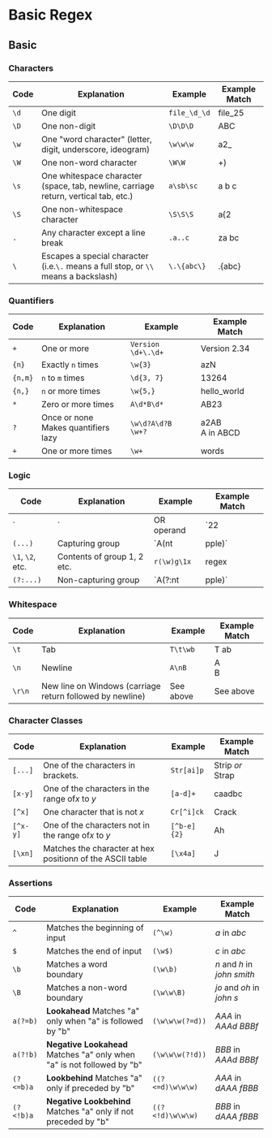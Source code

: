 # Basic Regex

## Basic

### Characters

| Code   | Explanation                                                                             | Example        | Example Match |
| ------ | --------------------------------------------------------------------------------------- | -------------- | ------------- |
| `\d` | One digit                                                                               | `file_\d_\d` | file_25       |
| `\D` | One non-digit                                                                           | `\D\D\D`     | ABC           |
| `\w` | One "word character" (letter, digit, underscore, ideogram)                              | `\w\w\w`     | a2_           |
| `\W` | One non-word character                                                                  | `\W\W`       | +)            |
| `\s` | One whitespace character (space, tab, newline, carriage return, vertical tab, etc.)     | `a\sb\sc`    | a b	c         |
| `\S` | One non-whitespace character                                                            | `\S\S\S`     | a{2           |
| `.`  | Any character except a line break                                                       | `.a..c`      | za bc         |
| `\`  | Escapes a special character (i.e.`\.` means a full stop, or `\\` means a backslash) | `\.\{abc\}`  | .{abc}        |

### Quantifiers

| Code      | Explanation                              | Example                      | Example Match       |
| --------- | ---------------------------------------- | ---------------------------- | ------------------- |
| `+`     | One or more                              | `Version \d+\.\d+`         | Version 2.34        |
| `{n}`   | Exactly `n` times                      | `\w{3}`                    | azN                 |
| `{n,m}` | `n` to `m` times                     | `\d{3, 7}`                 | 13264               |
| `{n,}`  | `n` or more times                      | `\w{5,}`                   | hello_world         |
| `*`     | Zero or more times                       | `A\d*B\d*`                 | AB23                |
| `?`     | Once or none<br />Makes quantifiers lazy | `\w\d?A\d?B`<br />`\w+?` | a2AB<br />A in ABCD |
| `+`     | One or more times                        | `\w+`                      | words               |

### Logic

| Code                 | Explanation                 | Example       | Example Match |
| -------------------- | --------------------------- | ------------- | ------------- |
| `                    | `                           | OR operand    | `22|33`    |33|
| `(...)`            | Capturing group             | `A(nt|pple)`       |*nt* in *Ant*|
| `\1`, `\2`, etc. | Contents of group 1, 2 etc. | `r(\w)g\1x` | regex         |
| `(?:...)`          | Non-capturing group         | `A(?:nt|pple)`        |Apple|

### Whitespace

| Code     | Explanation                                               | Example    | Example Match |
| -------- | --------------------------------------------------------- | ---------- | ------------- |
| `\t`   | Tab                                                       | `T\t\wb` | T	ab          |
| `\n`   | Newline                                                   | `A\nB`   | A<br />B      |
| `\r\n` | New line on Windows (carriage return followed by newline) | See above  | See above     |

### Character Classes

| Code       | Explanation                                                   | Example       | Example Match      |
| ---------- | ------------------------------------------------------------- | ------------- | ------------------ |
| `[...]`  | One of the characters in brackets.                            | `Str[ai]p`  | Strip *or* Strap |
| `[x-y]`  | One of the characters in the range of*x* to *y*           | `[a-d]+`    | caadbc             |
| `[^x]`   | One character that is not *x*                               | `Cr[^i]ck`  | Crack              |
| `[^x-y]` | One of the characters not in the range of*x* to *y*       | `[^b-e]{2}` | Ah                 |
| `[\xn]`  | Matches the character at hex position*n* of the ASCII table | `[\x4a]`    | J                  |

### Assertions
|Code|Explanation|Example|Example Match|
|----|-----------|-------|-------------|
|`^`|Matches the beginning of input|`(^\w)`|*a* in *abc*|
|`$`|Matches the end of input|`(\w$)`|*c* in *abc*|
|`\b`|Matches a word boundary|`(\w\b)`|*n* and *h* in *john smith*|
|`\B`|Matches a non-word boundary| `(\w\w\B)` |*jo* and *oh* in *john s*|
|`a(?=b)`|**Lookahead** Matches "a" only when "a" is followed by "b"|`(\w\w\w(?=d))`|*AAA* in *AAAd BBBf*|
|`a(?!b)`|**Negative Lookahead** Matches "a" only when "a" is not followed by "b"|`(\w\w\w(?!d))`|*BBB* in *AAAd BBBf*|
|`(?<=b)a`|**Lookbehind** Matches "a" only if preceded by "b"|`((?<=d)\w\w\w)`|*AAA* in *dAAA fBBB*|
|`(?<!b)a`|**Negative Lookbehind** Matches "a" only if not preceded by "b"|`((?<!d)\w\w\w)`|*BBB* in *dAAA fBBB*|
